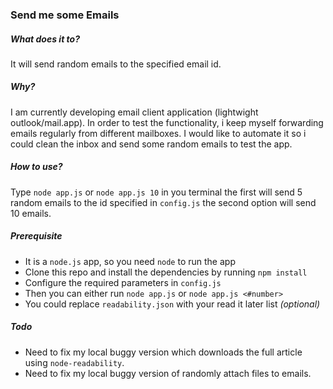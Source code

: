 ### Send me some Emails

##### What does it to?
It will send random emails to the specified email id. 

##### Why?
I am currently developing email client application (lightwight outlook/mail.app). In order to test the functionality, i keep myself forwarding emails regularly from different mailboxes. I would like to automate it so i could clean the inbox and send some random emails to test the app.

##### How to use?
Type `node app.js` or `node app.js 10` in you terminal the first will send 5 random emails to the id specified in `config.js` the second option will send 10 emails.

##### Prerequisite 
- It is a `node.js` app, so you need `node` to run the app
- Clone this repo and install the dependencies by running `npm install`
- Configure the required parameters in `config.js`
- Then you can either run `node app.js` or `node app.js <#number>`
- You could replace `readability.json` with your read it later list _(optional)_


##### Todo
- Need to fix my local buggy version which downloads the full article using `node-readability`. 
- Need to fix my local buggy version of randomly attach files to emails.
